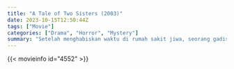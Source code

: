 ```yaml
---
title: "A Tale of Two Sisters (2003)"
date: 2023-10-15T12:50:44Z
tags: ["Movie"]
categories: ["Drama", "Horror", "Mystery"]
summary: "Setelah menghabiskan waktu di rumah sakit jiwa, seorang gadis bertemu kembali dengan saudara perempuannya dan kembali ke rumah, hanya untuk melihat beberapa kejadian aneh mulai terjadi."
---
```



  <mux-player stream-type="on-demand"
  src="https://kp3d-my.sharepoint.com/personal/ryoo_kp3d_onmicrosoft_com/_layouts/15/download.aspx?share=Ed0INoobXxdKk6gRIF3yE4kBMX-oj1jAzlZLn9ormxbreA" prefer-playback="mse" controls>
 
  </mux-player>
  

{{< movieinfo id="4552" >}}

  <script src="https://cdn.jsdelivr.net/npm/@mux/mux-player"></script>
  
   <script type="application/ld+json">
 {
  "@context": "https://schema.org/",
  "@type": "VideoObject",
  "name": "A Tale of Two Sisters",
  "contentUrl": "https://stream.mux.com/019prmPDTfmU7O8LD2OTc02mLM4wONXJCUA1jrmiuBZak.m3u8",
  "thumbnailUrl": "https://www.themoviedb.org/t/p/original/wD2LT0CtXDMXDE3dROceTQJw63F.jpg?width=314&fit_mode=preserve&time=25",
  "uploadDate": "2023-10-15T12:50:44Z",
}

</script>